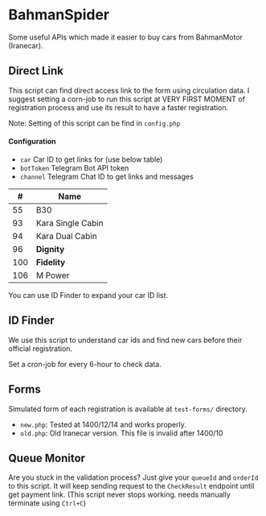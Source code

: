 # BahmanSpider

Some useful APIs which made it easier to buy cars from BahmanMotor (Iranecar).

## Direct Link
This script can find direct access link to the form using circulation data. I suggest setting a corn-job to run this script at VERY FIRST MOMENT of registration process and use its result to have a faster registration.

Note: Setting of this script can be find in `config.php`

#### Configuration

* `car` Car ID to get links for (use below table)
* `botToken` Telegram Bot API token
* `channel` Telegram Chat ID to get links and messages 

| #   | Name     |
|-----|----------|
| 55  | B30 |
| 93  | Kara Single Cabin  |
| 94  | Kara Dual Cabin  |
| 96  | **Dignity**  |
| 100 | **Fidelity** |
| 106 | M Power |

You can use ID Finder to expand your car ID list.

## ID Finder

We use this script to understand car ids and find new cars before their official registration. 

Set a cron-job for every 6-hour to check data.

## Forms

Simulated form of each registration is available at `test-forms/` directory.

* `new.php`: Tested at 1400/12/14 and works properly.
* `old.php`: Old Iranecar version. This file is invalid after 1400/10

## Queue Monitor

Are you stuck in the validation process? Just give your `queueId` and `orderId` to this script. It will keep sending request to the `CheckResult` endpoint until get payment link. (This script never stops working. needs manually terminate using `Ctrl+C`) 
